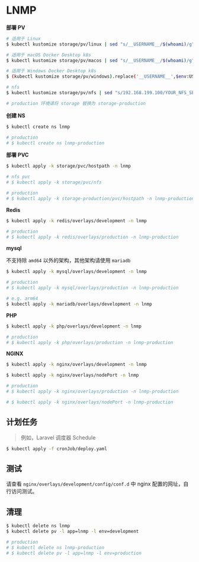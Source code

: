 # LNMP

**部署 PV**

```bash
# 适用于 Linux
$ kubectl kustomize storage/pv/linux | sed "s/__USERNAME__/$(whoami)/g" | kubectl apply -f -

# 适用于 macOS Docker Desktop k8s
$ kubectl kustomize storage/pv/macos | sed "s/__USERNAME__/$(whoami)/g" | kubectl apply -f -

# 适用于 Windows Docker Desktop k8s
$ (kubectl kustomize storage/pv/windows).replace('__USERNAME__',$env:USERNAME) | kubectl apply -f -

# nfs
$ kubectl kustomize storage/pv/nfs | sed "s/192.168.199.100/YOUR_NFS_SERVER/g" | kubectl apply -f -

# production 环境请将 storage 替换为 storage-production
```

**创建 NS**

```bash
$ kubectl create ns lnmp

# production
# $ kubectl create ns lnmp-production
```

**部署 PVC**

```bash
$ kubectl apply -k storage/pvc/hostpath -n lnmp

# nfs pvc
# $ kubectl apply -k storage/pvc/nfs

# production
# $ kubectl apply -k storage-production/pvc/hostpath -n lnmp-production
```

**Redis**

```bash
$ kubectl apply -k redis/overlays/development -n lnmp

# production
# $ kubectl apply -k redis/overlays/production -n lnmp-production
```

**mysql**

不支持除 `amd64` 以外的架构，其他架构请使用 `mariadb`

```bash
$ kubectl apply -k mysql/overlays/development -n lnmp

# production
# $ kubectl apply -k mysql/overlays/production -n lnmp-production

# e.g. arm64
$ kubectl apply -k mariadb/overlays/development -n lnmp
```

**PHP**

```bash
$ kubectl apply -k php/overlays/development -n lnmp

# production
# $ kubectl apply -k php/overlays/production -n lnmp-production
```

**NGINX**

```bash
$ kubectl apply -k nginx/overlays/development -n lnmp

$ kubectl apply -k nginx/overlays/nodePort -n lnmp

# production
# $ kubectl apply -k nginx/overlays/production -n lnmp-production

# $ kubectl apply -k nginx/overlays/nodePort -n lnmp-production
```

## 计划任务

> 例如，Laravel 调度器 Schedule

```bash
$ kubectl apply -f cronJob/deploy.yaml
```

## 测试

请查看 `nginx/overlays/development/config/conf.d` 中 nginx 配置的网址，自行访问测试。

## 清理

```bash
$ kubectl delete ns lnmp
$ kubectl delete pv -l app=lnmp -l env=development

# production
# $ kubectl delete ns lnmp-production
# $ kubectl delete pv -l app=lnmp -l env=production
```

